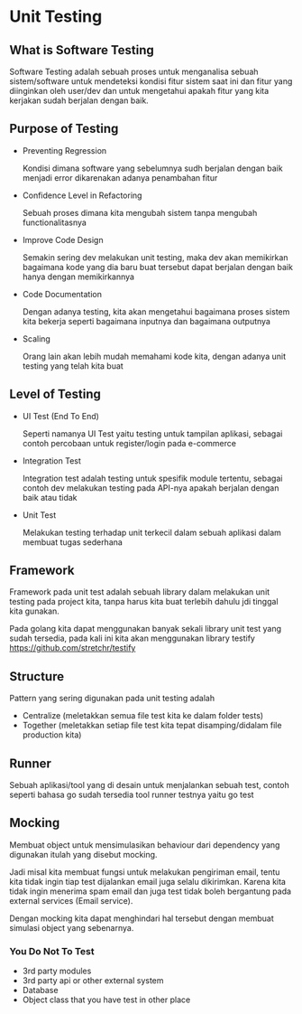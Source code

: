 # Unit Testing

## What is Software Testing

Software Testing adalah sebuah proses untuk menganalisa sebuah sistem/software untuk mendeteksi kondisi fitur sistem saat ini dan fitur yang diinginkan oleh user/dev dan untuk mengetahui apakah fitur yang kita kerjakan sudah berjalan dengan baik.

## Purpose of Testing

- Preventing Regression

  Kondisi dimana software yang sebelumnya sudh berjalan dengan baik menjadi error dikarenakan adanya penambahan fitur

- Confidence Level in Refactoring

  Sebuah proses dimana kita mengubah sistem tanpa mengubah functionalitasnya

- Improve Code Design

  Semakin sering dev melakukan unit testing, maka dev akan memikirkan bagaimana kode yang dia baru buat tersebut dapat berjalan dengan baik hanya dengan memikirkannya

- Code Documentation

  Dengan adanya testing, kita akan mengetahui bagaimana proses sistem kita bekerja seperti bagaimana inputnya dan bagaimana outputnya

- Scaling

  Orang lain akan lebih mudah memahami kode kita, dengan adanya unit testing yang telah kita buat

## Level of Testing

- UI Test (End To End)

  Seperti namanya UI Test yaitu testing untuk tampilan aplikasi, sebagai contoh percobaan untuk register/login pada e-commerce

- Integration Test

  Integration test adalah testing untuk spesifik module tertentu, sebagai contoh dev melakukan testing pada API-nya apakah berjalan dengan baik atau tidak

- Unit Test

  Melakukan testing terhadap unit terkecil dalam sebuah aplikasi dalam membuat tugas sederhana

## Framework

Framework pada unit test adalah sebuah library dalam melakukan unit testing pada project kita, tanpa harus kita buat terlebih dahulu jdi tinggal kita gunakan.

Pada golang kita dapat menggunakan banyak sekali library unit test yang sudah tersedia, pada kali ini kita akan menggunakan library testify
https://github.com/stretchr/testify

## Structure

Pattern yang sering digunakan pada unit testing adalah

- Centralize (meletakkan semua file test kita ke dalam folder tests)
- Together (meletakkan setiap file test kita tepat disamping/didalam file production kita)

## Runner

Sebuah aplikasi/tool yang di desain untuk menjalankan sebuah test, contoh seperti bahasa go sudah tersedia tool runner testnya yaitu go test

## Mocking

Membuat object untuk mensimulasikan behaviour dari dependency yang digunakan itulah yang disebut mocking.

Jadi misal kita membuat fungsi untuk melakukan pengiriman email, tentu kita tidak ingin tiap test dijalankan email juga selalu dikirimkan. Karena kita tidak ingin menerima spam email dan juga test tidak boleh bergantung pada external services (Email service).

Dengan mocking kita dapat menghindari hal tersebut dengan membuat simulasi object yang sebenarnya.

### You Do Not To Test

- 3rd party modules
- 3rd party api or other external system
- Database
- Object class that you have test in other place
